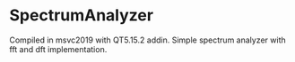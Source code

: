 # SpectrumAnalyzer
Compiled in msvc2019 with QT5.15.2 addin.
Simple spectrum analyzer with fft and dft implementation.

